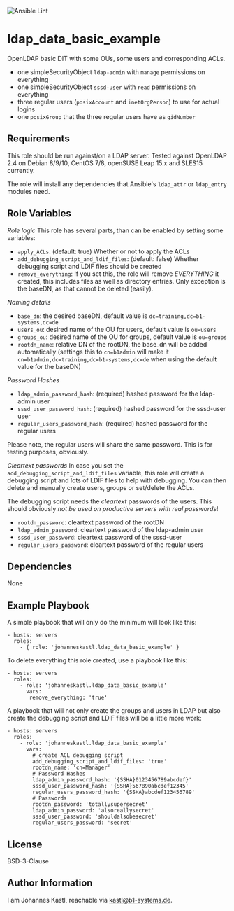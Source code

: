 ![Ansible Lint](https://github.com/johanneskastl/ansible-role-ldap_data_basic_example/workflows/Ansible%20Lint/badge.svg)

ldap_data_basic_example
=========

OpenLDAP basic DIT with some OUs, some users and corresponding ACLs.

- one simpleSecurityObject `ldap-admin` with `manage` permissions on everything
- one simpleSecurityObject `sssd-user` with `read` permissions on everything
- three regular users (`posixAccount` and `inetOrgPerson`) to use for actual logins
- one `posixGroup` that the three regular users have as `gidNumber`

Requirements
------------

This role should be run against/on a LDAP server. Tested against OpenLDAP 2.4 on Debian 8/9/10, CentOS 7/8, openSUSE Leap 15.x and SLES15 currently.

The role will install any dependencies that Ansible's `ldap_attr` or `ldap_entry` modules need.

Role Variables
--------------

*Role logic*
This role has several parts, than can be enabled by setting some variables:
- `apply_ACLs`: (default: true) Whether or not to apply the ACLs
- `add_debugging_script_and_ldif_files`: (default: false) Whether debugging script and LDIF files should be created
- `remove_everything`: If you set this, the role will remove *EVERYTHING* it created, this includes files as well as directory entries. Only exception is the baseDN, as that cannot be deleted (easily).

*Naming details*

- `base_dn`: the desired baseDN, default value is `dc=training,dc=b1-systems,dc=de`
- `users_ou`: desired name of the OU for users, default value is `ou=users`
- `groups_ou`: desired name of the OU for groups, default value is `ou=groups`
- `rootdn_name`: relative DN of the rootDN, the base_dn will be added automatically (settings this to `cn=b1admin` will make it `cn=b1admin,dc=training,dc=b1-systems,dc=de` when using the default value for the baseDN)

*Password Hashes*
- `ldap_admin_password_hash`: (required) hashed password for the ldap-admin user
- `sssd_user_password_hash`: (required) hashed password for the sssd-user user
- `regular_users_password_hash`: (required) hashed password for the regular users

Please note, the regular users will share the same password. This is for testing purposes, obviously.

*Cleartext passwords*
In case you set the `add_debugging_script_and_ldif_files` variable, this role will create a debugging script and lots of LDIF files to help with debugging. You can then delete and manually create users, groups or set/delete the ACLs.

The debugging script needs the *cleartext* passwords of the users. This should obviously *not be used on productive servers with real passwords*!

- `rootdn_password`: cleartext password of the rootDN
- `ldap_admin_password`: cleartext password of the ldap-admin user
- `sssd_user_password`: cleartext password of the sssd-user
- `regular_users_password`: cleartext password of the regular users

Dependencies
------------

None

Example Playbook
----------------

A simple playbook that will only do the minimum will look like this:
```
- hosts: servers
  roles:
    - { role: 'johanneskastl.ldap_data_basic_example' }
```

To delete everything this role created, use a playbook like this:
```
- hosts: servers
  roles:
    - role: 'johanneskastl.ldap_data_basic_example'
      vars:
       remove_everything: 'true' 
```


A playbook that will not only create the groups and users in LDAP but also create the debugging script and LDIF files will be a little more work:
```
- hosts: servers
  roles:
    - role: 'johanneskastl.ldap_data_basic_example'
      vars:
        # create ACL debugging script
        add_debugging_script_and_ldif_files: 'true'
        rootdn_name: 'cn=Manager'
        # Password Hashes
        ldap_admin_password_hash: '{SSHA}0123456789abcdef}'
        sssd_user_password_hash: '{SSHA}567890abcdef12345'
        regular_users_password_hash: '{SSHA}abcdef123456789'
        # Passwords
        rootdn_password: 'totallysupersecret'
        ldap_admin_password: 'alsoreallysecret'
        sssd_user_password: 'shouldalsobesecret'
        regular_users_password: 'secret'
```

License
-------

BSD-3-Clause

Author Information
------------------

I am Johannes Kastl, reachable via kastl@b1-systems.de.
